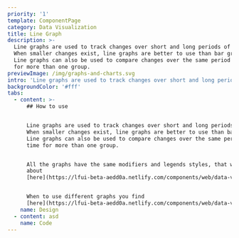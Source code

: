 ```yaml
---
priority: '1'
template: ComponentPage
category: Data Visualization
title: Line Graph
description: >-
  Line graphs are used to track changes over short and long periods of time.
  When smaller changes exist, line graphs are better to use than bar graphs.
  Line graphs can also be used to compare changes over the same period of time
  for more than one group.
previewImage: /img/graphs-and-charts.svg
intro: 'Line graphs are used to track changes over short and long periods of time. '
backgroundColor: '#fff'
tabs:
  - content: >-
      ## How to use


      Line graphs are used to track changes over short and long periods of time.
      When smaller changes exist, line graphs are better to use than bar graphs.
      Line graphs can also be used to compare changes over the same period of
      time for more than one group.


      All the graphs have the same modifiers and legends styles, that we talk
      about
      [here](https://lfui-beta-aedd0a.netlify.com/components/web/data-visualization/graphsand-charts#the-different-parts).


      When to use different graphs you find
      [here](https://lfui-beta-aedd0a.netlify.com/components/web/data-visualization/graphsand-charts#type-of-graph).
    name: Design
  - content: asd
    name: Code
---
```


